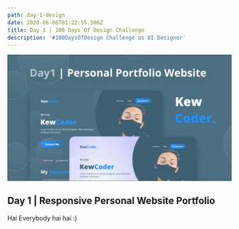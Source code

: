 ```yaml
---
path: day-1-design
date: 2020-06-06T01:22:55.506Z
title: Day 1 | 100 Days Of Design Challenge
description: '#100DaysOfDesign Challenge as UI Designer'
---
```

![Responsive Personal Website Portfolio](../assets/youtube-thumbnail.jpg "Responsive Personal Website Portfolio")

## Day 1 | Responsive Personal Website Portfolio

Hai Everybody hai hai :)